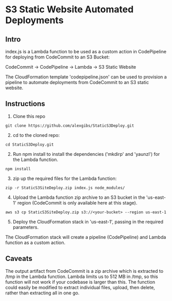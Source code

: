 # S3 Static Website Automated Deployments

## Intro

index.js is a Lambda function to be used as a custom action in CodePipeline for deploying from CodeCommit to an S3 Bucket:

 CodeCommit -> CodePipeline -> Lambda -> S3 Static Website

The CloudFormation template 'codepipeline.json' can be used to provision a pipeline to automate deployments from CodeCommit to an S3 static website.

## Instructions

1. Clone this repo

  `git clone https://github.com/alexgibs/StaticS3Deploy.git`

2. cd to the cloned repo:

  `cd StaticS3Deploy.git`

2. Run npm install to install the dependencies ('mkdirp' and 'yaunzl') for the Lambda function. 

  `npm install`

3. zip up the required files for the Lambda function:

  `zip -r StaticS3SiteDeploy.zip index.js node_modules/`

4. Upload the Lambda function zip archive to an S3 bucket in the 'us-east-1' region (CodeCommit is only available here at this stage).

  `aws s3 cp StaticS3SiteDeploy.zip s3://<your-bucket> --region us-east-1`

5. Deploy the CloudFormation stack in 'us-east-1', passing in the required parameters.

The CloudFormation stack will create a pipeline (CodePipeline) and Lambda function as a custom action. 


## Caveats

The output artifact from CodeCommit is a zip archive which is extracted to /tmp in the Lambda function. Lambda limits us to 512 MB in /tmp, so this function will not work if your codebase is larger than this. The function could easily be modified to extract individual files, upload, then delete, rather than extracting all in one go.

